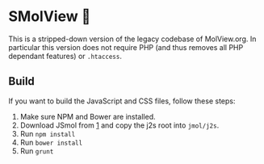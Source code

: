 SMolView 🤏
============
This is a stripped-down version of the legacy codebase of MolView.org. In
particular this version does not require PHP (and thus removes all PHP dependant
features) or `.htaccess`.

Build
-----
If you want to build the JavaScript and CSS files, follow these steps:

1. Make sure NPM and Bower are installed.
2. Download JSmol from [1] and copy the j2s root into `jmol/j2s`.
3. Run `npm install`
4. Run `bower install`
5. Run `grunt`

[1]: https://sourceforge.net/projects/jmol/
